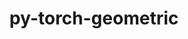 ---
title: "py-torch-geometric"
layout: cache
categories: [package, develop-2025-02-16]
meta: {"compilers": ["gcc@=13.2.0"], "num_specs": 2, "num_specs_by_stack": {"ml-linux-aarch64-cpu": 1, "ml-linux-x86_64-cpu": 1, "root": 2}, "oss": ["ubuntu24.04"], "platforms": ["linux"], "stacks": ["ml-linux-aarch64-cpu", "ml-linux-x86_64-cpu", "root"], "targets": ["aarch64", "x86_64_v3"], "versions": ["2.5.3"]}
spec_details: [{"compiler": "gcc@=13.2.0", "hash": "xj427mu7stj6idzvnypfjf2tq3m5kfae", "os": "ubuntu24.04", "platform": "linux", "size": "-", "stacks": ["ml-linux-aarch64-cpu", "root"], "tarball": "https://binaries.spack.io/develop-2025-02-16/build_cache/linux-ubuntu24.04-aarch64/gcc-13.2.0/py-torch-geometric-2.5.3/linux-ubuntu24.04-aarch64-gcc-13.2.0-py-torch-geometric-2.5.3-xj427mu7stj6idzvnypfjf2tq3m5kfae.spack", "target": "aarch64", "variants": ["build_system=python_pip"], "versions": ["2.5.3"]}, {"compiler": "gcc@=13.2.0", "hash": "vxoz7bqpy77ikbeole3cfgdqmse3m4g2", "os": "ubuntu24.04", "platform": "linux", "size": "-", "stacks": ["ml-linux-x86_64-cpu", "root"], "tarball": "https://binaries.spack.io/develop-2025-02-16/build_cache/linux-ubuntu24.04-x86_64_v3/gcc-13.2.0/py-torch-geometric-2.5.3/linux-ubuntu24.04-x86_64_v3-gcc-13.2.0-py-torch-geometric-2.5.3-vxoz7bqpy77ikbeole3cfgdqmse3m4g2.spack", "target": "x86_64_v3", "variants": ["build_system=python_pip"], "versions": ["2.5.3"]}]
---